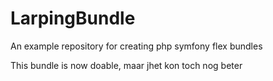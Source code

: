 # LarpingBundle
An example repository for creating php symfony flex bundles

This bundle is now doable, maar jhet kon toch nog beter